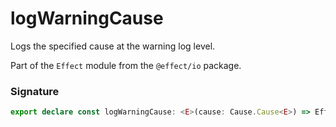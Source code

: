 # logWarningCause

Logs the specified cause at the warning log level.

Part of the `Effect` module from the `@effect/io` package.

### Signature

```typescript
export declare const logWarningCause: <E>(cause: Cause.Cause<E>) => Effect<never, never, void>
```
